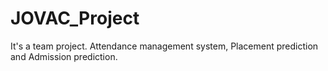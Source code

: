 # JOVAC_Project
It's a team project. Attendance management system, Placement prediction and Admission prediction.
